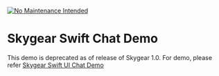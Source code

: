 [![No Maintenance Intended](http://unmaintained.tech/badge.svg)](http://unmaintained.tech/)

# Skygear Swift Chat Demo

This demo is deprecated as of release of Skygear 1.0.
For demo, please refer [Skygear Swift UI Chat Demo](https://github.com/skygear-demo/swift-chat-uikit-demo)
